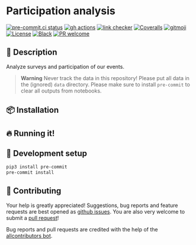 # Participation analysis

<!-- ALL-CONTRIBUTORS-BADGE:START - Do not remove or modify this section -->
<!-- ALL-CONTRIBUTORS-BADGE:END -->
<!-- [![Documentation Status](https://readthedocs.org/projects/participation-analysis/badge/?version=latest)](https://participation-analysis.readthedocs.io/) -->
<!-- [![Pypi status](https://badge.fury.io/py/participation-analysis.svg)](https://pypi.org/project/participation-analysis/) -->

[![pre-commit.ci status](https://results.pre-commit.ci/badge/github/hsf-training/participation-analysis/main.svg)](https://results.pre-commit.ci/latest/github/hsf-training/participation-analysis/main)
[![gh actions](https://github.com/hsf-training/participation-analysis/actions/workflows/test.yaml/badge.svg)](https://github.com/hsf-training/participation-analysis/actions)
[![link checker](https://github.com/hsf-training/participation-analysis/actions/workflows/check-links.yaml/badge.svg)](https://github.com/hsf-training/participation-analysis/actions)
[![Coveralls](https://coveralls.io/repos/github/hsf-training/participation-analysis/badge.svg?branch=main)](https://coveralls.io/github/hsf-training/participation-analysis?branch=main)
[![gitmoji](https://img.shields.io/badge/gitmoji-%20😜%20😍-FFDD67.svg)](https://gitmoji.dev)
[![License](https://img.shields.io/github/license/hsf-training/participation-analysis)](https://github.com/hsf-training/participation-analysis/blob/master/LICENSE.txt)
[![Black](https://img.shields.io/badge/code%20style-black-000000.svg)](https://github.com/python/black)
[![PR welcome](https://img.shields.io/badge/PR-Welcome-%23FF8300.svg)](https://git-scm.com/book/en/v2/GitHub-Contributing-to-a-Project)

## 📝 Description

Analyze surveys and participation of our events.

> **Warning**
> Never track the data in this repository! Please put all data in the (ignored) `data` directory. Please make sure to install `pre-commit` to clear all outputs from notebooks.

## 📦 Installation

## 🔥 Running it!

## 🧰 Development setup

```bash
pip3 install pre-commit
pre-commit install
```

## 💖 Contributing

Your help is greatly appreciated! Suggestions, bug reports and feature requests are best opened as [github issues](https://github.com/hsf-training/participation-analysis/issues). You are also very welcome to submit a [pull request](https://github.com/hsf-training/participation-analysis/pulls)!

Bug reports and pull requests are credited with the help of the [allcontributors bot](https://allcontributors.org/).

<!-- ## ✨ Contributors -->
<!--  -->
<!-- Thanks goes to these wonderful people ([emoji key](https://allcontributors.org/docs/en/emoji-key)): -->
<!--  -->
<!-- ALL-CONTRIBUTORS-LIST:START - Do not remove or modify this section -->
<!-- prettier-ignore-start -->
<!-- markdownlint-disable -->
<!-- markdownlint-restore -->
<!-- prettier-ignore-end -->

<!-- ALL-CONTRIBUTORS-LIST:END -->
<!--  -->
<!-- This project follows the [all-contributors](https://github.com/all-contributors/all-contributors) specification. Contributions of any kind welcome! -->
